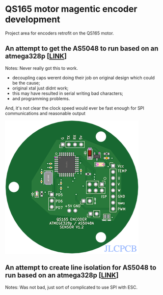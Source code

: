 # QS165 motor magentic encoder development

Project area for encoders retrofit on the QS165 motor. 

## An attempt to get the AS5048 to run based on an atmega328p [[LINK](AS5048_atmega328p/README.md)]

Notes: Never really got this to work. 
* decoupling caps werent doing their job on original design which could be the cause;
* original xtal just didnt work;
* this may have resulted in serial writing bad characters;
* and programming problems. 

And, it's not clear the clock speed would ever be fast enough for SPI communications and reasonable output

<img src="pics/PCB_pic.png" title="Encoder PCB">

## An attempt to create line isolation for AS5048 to run based on an atmega328p [[LINK](AS5048_isolation/README.md)]

Notes:
Was not bad, just sort of complicated to use SPI with ESC. 
